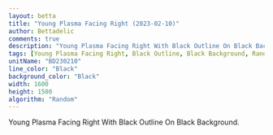 ```yaml
---
layout: betta
title: "Young Plasma Facing Right (2023-02-10)"
author: Bettadelic
comments: true
description: "Young Plasma Facing Right With Black Outline On Black Background."
tags: [Young Plasma Facing Right, Black Outline, Black Background, Random Algorithm, February 2023]
unitName: "BD230210"
line_color: "Black"
background_color: "Black"
width: 1600
height: 1500
algorithm: "Random"
---
```


Young Plasma Facing Right With Black Outline On Black Background.
